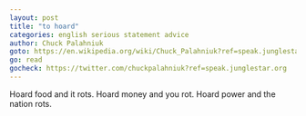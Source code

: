 ```yaml
---
layout: post
title: "to hoard"
categories: english serious statement advice
author: Chuck Palahniuk
goto: https://en.wikipedia.org/wiki/Chuck_Palahniuk?ref=speak.junglestar.org
go: read
gocheck: https://twitter.com/chuckpalahniuk?ref=speak.junglestar.org
---
```

Hoard food and it rots. Hoard money and you rot. Hoard power and the nation rots.
